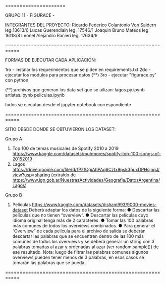 =====================

GRUPO 11 - FIGURACE -

INTEGRANTES DEL PROYECTO:
  Ricardo Federico Colantonio Von Saldern leg:13613/6
  Lucas Guerendiain leg: 17546/1
  Joaquin Bruno Mateos leg: 16118/8
  Leonel Alejandro Ranieri leg: 17634/9

===========================================================

FORMAS DE EJECUTAR CADA APLICACIÓN:

1ro - instalar los requerimientos que se piden en requirements.txt
2do - ejecutar los modulos para procesar datos (**)
3ro - ejecutar "figurace.py" con python

(**):archivos que generan los data set que se uilizan:
lagos.py.ipynb
artistas.ipynb
peliculas.ipynb

todos se ejecutan desde el jupyter notebook correspondiente

===========================================================

SITIO DESDE DONDE SE OBTUVIERON LOS DATASET:

Grupo A
1) Top 100 de temas musicales de Spotify 2010 a 2019
https://www.kaggle.com/datasets/muhmores/spotify-top-100-songs-of-20152019
3) Lagos
https://drive.google.com/file/d/1PzfCgiAhPAq8Cztx9psk3puxDPHsjnqJ/view?usp=sharing
(extraído de https://www.ign.gob.ar/NuestrasActividades/Geografia/DatosArgentina/Lagos)

Grupo B
1) Películas
https://www.kaggle.com/datasets/disham993/9000-movies-dataset
Deberá adaptar los datos de la siguiente forma:
● Descartar las películas que no tienen “overview”.
● Descartar las películas cuyo idioma original tenga más de 2 caracteres.
● Tomar las 100 palabras más comunes de todos los overviews combinados.
● Para generar el ”Overview” de cada película para el archivo de salida se deberán
descartar las palabras que se encuentren dentro de las 100 más comunes de todos los
overviews y se deberá generar un string con 3 palabras tomadas al azar y ordenadas al
azar (ver random.sample()) de ese resultado. Nota: luego de filtrar las palabras
comunes algunos overviews pueden tener menos de 3 palabras, en esos casos se
tomarán las palabras que se pueda.

===========================================================

